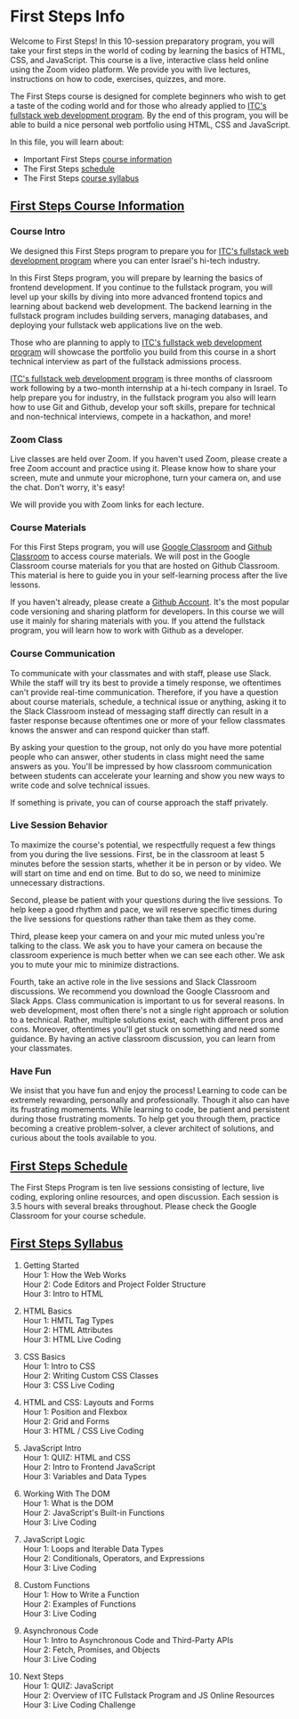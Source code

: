 # First Steps Info

Welcome to First Steps! In this 10-session preparatory program, you will take your first steps in the world of coding by learning the basics of HTML, CSS, and JavaScript. This course is a live, interactive class held online using the Zoom video platform. We provide you with live lectures, instructions on how to code, exercises, quizzes, and more. 

The First Steps course is designed for complete beginners who wish to get a taste of the coding world and for those who already applied to [ITC's fullstack web development program](https://www.itc.tech). By the end of this program, you will be able to build a nice personal web portfolio using HTML, CSS and JavaScript.  

In this file, you will learn about: 

- Important First Steps [course information](#first-steps-course-information)
- The First Steps [schedule](#first-steps-schedule)
- The First Steps [course syllabus](#first-steps-syllabus)

## [First Steps Course Information](#first-steps-course-information)

### Course Intro

We designed this First Steps program to prepare you for [ITC's fullstack web development program](https://www.itc.tech) where you can enter Israel's hi-tech industry. 

In this First Steps program, you will prepare by learning the basics of frontend development. If you continue to the fullstack program, you will level up your skills by diving into more advanced frontend topics and learning about backend web development. The backend learning in the fullstack program includes building servers, managing databases, and deploying your fullstack web applications live on the web. 

Those who are planning to apply to [ITC's fullstack web development program](https://www.itc.tech) will showcase the portfolio you build from this course in a short technical interview as part of the fullstack admissions process. 

[ITC's fullstack web development program](https://www.itc.tech) is three months of classroom work following by a two-month internship at a hi-tech company in Israel. To help prepare you for industry, in the fullstack program you also will learn how to use Git and Github, develop your soft skills, prepare for technical and non-technical interviews, compete in a hackathon, and more! 

### Zoom Class

Live classes are held over Zoom. If you haven't used Zoom, please create a free Zoom account and practice using it. Please know how to share your screen, mute and unmute your microphone, turn your camera on, and use the chat. Don't worry, it's easy!  

We will provide you with Zoom links for each lecture.

### Course Materials

For this First Steps program, you will use [Google Classroom](https://classroom.google.com/u/1/c/MjU0NjEyNjE0MDcz) and [Github Classroom](https://classroom.github.com/classrooms/61113157-first-steps-feb-2021) to access course materials. We will post in the Google Classroom course materials for you that are hosted on Github Classroom. This material is here to guide you in your self-learning process after the live lessons.   

If you haven't already, please create a [Github Account](https://github.com/). It's the most popular code versioning and sharing platform for developers. In this course we will use it mainly for sharing materials with you. If you attend the fullstack program, you will learn how to work with Github as a developer.

### Course Communication

To communicate with your classmates and with staff, please use Slack. While the staff will try its best to provide a timely response, we oftentimes can't provide real-time communication. Therefore, if you have a question about course materials, schedule, a technical issue or anything, asking it to the Slack Classroom instead of messaging staff directly can result in a faster response because oftentimes one or more of your fellow classmates knows the answer and can respond quicker than staff. 

By asking your question to the group, not only do you have more potential people who can answer, other students in class might need the same answers as you. You'll be impressed by how classroom communication between students can accelerate your learning and show you new ways to write code and solve technical issues. 

If something is private, you can of course approach the staff privately.  

### Live Session Behavior

To maximize the course's potential, we respectfully request a few things from you during the live sessions. First, be in the classroom at least 5 minutes before the session starts, whether it be in person or by video. We will start on time and end on time. But to do so, we need to minimize unnecessary distractions.  

Second, please be patient with your questions during the live sessions. To help keep a good rhythm and pace, we will reserve specific times during the live sessions for questions rather than take them as they come. 

Third, please keep your camera on and your mic muted unless you're talking to the class. We ask you to have your camera on because the classroom experience is much better when we can see each other. We ask you to mute your mic to minimize distractions.  

Fourth, take an active role in the live sessions and Slack Classroom discussions. We recommend you download the Google Classroom and Slack Apps. Class communication is important to us for several reasons. In web development, most often there's not a single right approach or solution to a technical. Rather, multiple solutions exist, each with different pros and cons. Moreover, oftentimes you'll get stuck on something and need some guidance. By having an active classroom discussion, you can learn from your classmates.

### Have Fun

We insist that you have fun and enjoy the process! Learning to code can be extremely rewarding, personally and professionally. Though it also can have its frustrating momements. While learning to code, be patient and persistent during those frustrating moments. To help get you through them, practice becoming a creative problem-solver, a clever architect of solutions, and curious about the tools available to you. 


## [First Steps Schedule](#first-steps-schedule)

The First Steps Program is ten live sessions consisting of lecture, live coding, exploring online resources, and open discussion. Each session is 3.5 hours with several breaks throughout. Please check the Google Classroom for your course schedule.


## [First Steps Syllabus](#first-steps-syllabus)

1. Getting Started  
Hour 1: How the Web Works  
Hour 2: Code Editors and Project Folder Structure  
Hour 3: Intro to HTML  
  
2. HTML Basics  
Hour 1: HMTL Tag Types  
Hour 2: HTML Attributes  
Hour 3: HTML Live Coding  

3. CSS Basics  
Hour 1: Intro to CSS  
Hour 2: Writing Custom CSS Classes  
Hour 3: CSS Live Coding  

4. HTML and CSS: Layouts and Forms  
Hour 1: Position and Flexbox  
Hour 2: Grid and Forms  
Hour 3: HTML / CSS Live Coding  

5. JavaScript Intro  
Hour 1: QUIZ: HTML and CSS  
Hour 2: Intro to Frontend JavaScript  
Hour 3: Variables and Data Types  

6. Working With The DOM  
Hour 1: What is the DOM  
Hour 2: JavaScript's Built-in Functions  
Hour 3: Live Coding  

7. JavaScript Logic  
Hour 1: Loops and Iterable Data Types  
Hour 2: Conditionals, Operators, and Expressions  
Hour 3: Live Coding  

8.  Custom Functions  
Hour 1: How to Write a Function  
Hour 2: Examples of Functions  
Hour 3: Live Coding  

9. Asynchronous Code  
Hour 1: Intro to Asynchronous Code and Third-Party APIs   
Hour 2: Fetch, Promises, and Objects  
Hour 3: Live Coding  

10. Next Steps  
Hour 1: QUIZ: JavaScript  
Hour 2: Overview of ITC Fullstack Program and JS Online Resources  
Hour 3: Live Coding Challenge  

